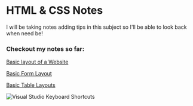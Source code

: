 # HTML & CSS Notes 

I will be taking notes adding tips in this subject so I'll be able to look back when need be!

### Checkout my notes so far:
[Basic layout of a Website](https://github.com/web4locals/HTML_CSS/blob/main/index.html)

[Basic Form Layout](https://github.com/web4locals/HTML_CSS/blob/main/form.html) 

[Basic Table Layouts](https://github.com/web4locals/HTML_CSS/blob/main/table.html)

![Visual Studio Keyboard Shortcuts](https://user-images.githubusercontent.com/105700512/170161592-d4db72ac-2c10-400f-9a12-662a04647a8c.png)
